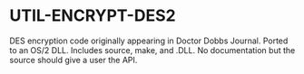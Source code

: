 # UTIL-ENCRYPT-DES2
DES encryption code originally appearing in Doctor Dobbs Journal. Ported to an OS/2 DLL. Includes source, make, and .DLL. No documentation but the source should give a user the API.
